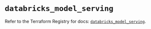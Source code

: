 # `databricks_model_serving`

Refer to the Terraform Registry for docs: [`databricks_model_serving`](https://registry.terraform.io/providers/databricks/databricks/1.89.0/docs/resources/model_serving).
